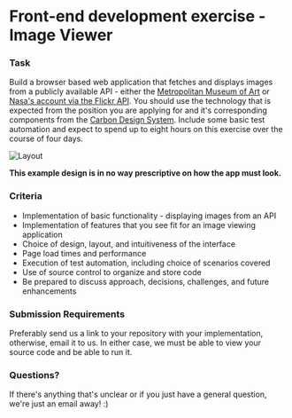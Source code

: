 # Front-end development exercise - Image Viewer

### Task
Build a browser based web application that fetches and displays images from a publicly available API - either the [Metropolitan Museum of Art](https://metmuseum.github.io/) or [Nasa's account via the Flickr API](API_DETAILS.md).  You should use the technology that is expected from the position you are applying for and it's corresponding components from the [Carbon Design System](https://www.carbondesignsystem.com/developing/frameworks/react/).  Include some basic test automation and expect to spend up to eight hours on this exercise over the course of four days.

![Layout](assets/fedexercisewf.png)

**This example design is in no way prescriptive on how the app must look.**

### Criteria
 - Implementation of basic functionality - displaying images from an API
 - Implementation of features that you see fit for an image viewing application
 - Choice of design, layout, and intuitiveness of the interface
 - Page load times and performance
 - Execution of test automation, including choice of scenarios covered
 - Use of source control to organize and store code
 - Be prepared to discuss approach, decisions, challenges, and future enhancements

### Submission Requirements
Preferably send us a link to your repository with your implementation, otherwise, email it to us.  In either case, we must be able to view your source code and be able to run it. 

### Questions?
If there's anything that's unclear or if you just have a general question, we're just an email away! :)
